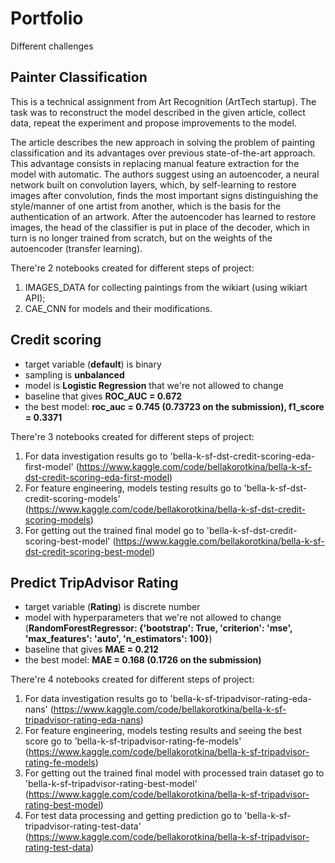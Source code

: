 # Portfolio
Different challenges

## Painter Classification
This is a technical assignment from Art Recognition (ArtTech startup). The task was to reconstruct the model described in the given article, collect data, repeat the experiment and propose improvements to the model.

The article describes the new approach in solving the problem of painting classification and its advantages over previous state-of-the-art approach. This advantage consists in replacing manual feature extraction for the model with automatic. The authors suggest using an autoencoder, a neural network built on convolution layers, which, by self-learning to restore images after convolution, finds the most important signs distinguishing the style/manner of one artist from another, which is the basis for the authentication of an artwork. After the autoencoder has learned to restore images, the head of the classifier is put in place of the decoder, which in turn is no longer trained from scratch, but on the weights of the autoencoder (transfer learning).

There're 2 notebooks created for different steps of project:
1. IMAGES_DATA for collecting paintings from the wikiart (using wikiart API);
2. CAE_CNN for models and their modifications.


## Credit scoring
- target variable (**default**) is binary
- sampling is **unbalanced**
- model is **Logistic Regression** that we're not allowed to change
- baseline that gives **ROC_AUC = 0.672**
- the best model: **roc_auc = 0.745 (0.73723 on the submission), f1_score = 0.3371**

There're 3 notebooks created for different steps of project:
1. For data investigation results go to 'bella-k-sf-dst-credit-scoring-eda-first-model' (https://www.kaggle.com/code/bellakorotkina/bella-k-sf-dst-credit-scoring-eda-first-model)
2. For feature engineering, models testing results go to 'bella-k-sf-dst-credit-scoring-models' (https://www.kaggle.com/code/bellakorotkina/bella-k-sf-dst-credit-scoring-models)
3. For getting out the trained final model go to 'bella-k-sf-dst-credit-scoring-best-model' (https://www.kaggle.com/bellakorotkina/bella-k-sf-dst-credit-scoring-best-model)


## Predict TripAdvisor Rating
- target variable (**Rating**) is discrete number
- model with hyperparameters that we're not allowed to change (**RandomForestRegressor: {'bootstrap': True, 'criterion': 'mse', 'max_features': 'auto', 'n_estimators': 100}**)
- baseline that gives **MAE = 0.212**
- the best model: **MAE = 0.168 (0.1726 on the submission)**

There're 4 notebooks created for different steps of project:
1. For data investigation results go to 'bella-k-sf-tripadvisor-rating-eda-nans' (https://www.kaggle.com/code/bellakorotkina/bella-k-sf-tripadvisor-rating-eda-nans)
2. For feature engineering, models testing results and seeing the best score go to 'bella-k-sf-tripadvisor-rating-fe-models' (https://www.kaggle.com/code/bellakorotkina/bella-k-sf-tripadvisor-rating-fe-models)
3. For getting out the trained final model with processed train dataset go to 'bella-k-sf-tripadvisor-rating-best-model' (https://www.kaggle.com/code/bellakorotkina/bella-k-sf-tripadvisor-rating-best-model)
4. For test data processing and getting prediction go to 'bella-k-sf-tripadvisor-rating-test-data' (https://www.kaggle.com/code/bellakorotkina/bella-k-sf-tripadvisor-rating-test-data)
